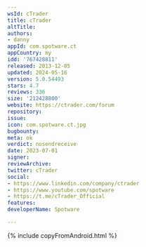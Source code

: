 ```yaml
---
wsId: cTrader
title: cTrader
altTitle: 
authors:
- danny
appId: com.spotware.ct
appCountry: my
idd: '767428811'
released: 2013-12-05
updated: 2024-05-16
version: 5.0.54493
stars: 4.7
reviews: 336
size: '212428800'
website: https://ctrader.com/forum
repository: 
issue: 
icon: com.spotware.ct.jpg
bugbounty: 
meta: ok
verdict: nosendreceive
date: 2023-07-01
signer: 
reviewArchive: 
twitter: cTrader
social:
- https://www.linkedin.com/company/ctrader
- https://www.youtube.com/spotware
- https://t.me/cTrader_Official
features: 
developerName: Spotware

---
```


{% include copyFromAndroid.html %}

